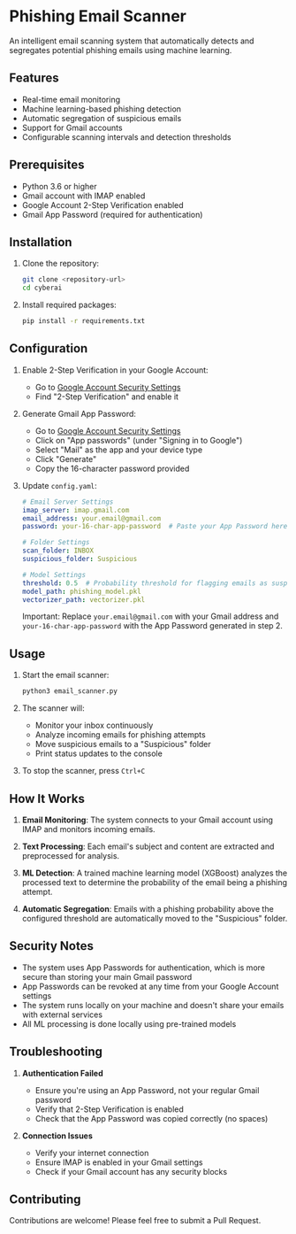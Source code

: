 # Phishing Email Scanner

An intelligent email scanning system that automatically detects and segregates potential phishing emails using machine learning.

## Features

- Real-time email monitoring
- Machine learning-based phishing detection
- Automatic segregation of suspicious emails
- Support for Gmail accounts
- Configurable scanning intervals and detection thresholds

## Prerequisites

- Python 3.6 or higher
- Gmail account with IMAP enabled
- Google Account 2-Step Verification enabled
- Gmail App Password (required for authentication)

## Installation

1. Clone the repository:
   ```bash
   git clone <repository-url>
   cd cyberai
   ```

2. Install required packages:
   ```bash
   pip install -r requirements.txt
   ```

## Configuration

1. Enable 2-Step Verification in your Google Account:
   - Go to [Google Account Security Settings](https://myaccount.google.com/security)
   - Find "2-Step Verification" and enable it

2. Generate Gmail App Password:
   - Go to [Google Account Security Settings](https://myaccount.google.com/security)
   - Click on "App passwords" (under "Signing in to Google")
   - Select "Mail" as the app and your device type
   - Click "Generate"
   - Copy the 16-character password provided

3. Update `config.yaml`:
   ```yaml
   # Email Server Settings
   imap_server: imap.gmail.com
   email_address: your.email@gmail.com
   password: your-16-char-app-password  # Paste your App Password here

   # Folder Settings
   scan_folder: INBOX
   suspicious_folder: Suspicious

   # Model Settings
   threshold: 0.5  # Probability threshold for flagging emails as suspicious
   model_path: phishing_model.pkl
   vectorizer_path: vectorizer.pkl
   ```

   Important: Replace `your.email@gmail.com` with your Gmail address and `your-16-char-app-password` with the App Password generated in step 2.

## Usage

1. Start the email scanner:
   ```bash
   python3 email_scanner.py
   ```

2. The scanner will:
   - Monitor your inbox continuously
   - Analyze incoming emails for phishing attempts
   - Move suspicious emails to a "Suspicious" folder
   - Print status updates to the console

3. To stop the scanner, press `Ctrl+C`

## How It Works

1. **Email Monitoring**: The system connects to your Gmail account using IMAP and monitors incoming emails.

2. **Text Processing**: Each email's subject and content are extracted and preprocessed for analysis.

3. **ML Detection**: A trained machine learning model (XGBoost) analyzes the processed text to determine the probability of the email being a phishing attempt.

4. **Automatic Segregation**: Emails with a phishing probability above the configured threshold are automatically moved to the "Suspicious" folder.

## Security Notes

- The system uses App Passwords for authentication, which is more secure than storing your main Gmail password
- App Passwords can be revoked at any time from your Google Account settings
- The system runs locally on your machine and doesn't share your emails with external services
- All ML processing is done locally using pre-trained models

## Troubleshooting

1. **Authentication Failed**
   - Ensure you're using an App Password, not your regular Gmail password
   - Verify that 2-Step Verification is enabled
   - Check that the App Password was copied correctly (no spaces)

2. **Connection Issues**
   - Verify your internet connection
   - Ensure IMAP is enabled in your Gmail settings
   - Check if your Gmail account has any security blocks

## Contributing

Contributions are welcome! Please feel free to submit a Pull Request.


